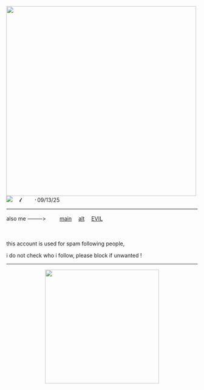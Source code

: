 <p align="center">

<a href="https://guns.lol/seildirectory"><img src="https://files.catbox.moe/j83gvl.jpg" width="500" height="auto" align="left"></img></a>

<img src="https://komarev.com/ghpvc/?username=2-time&label= flow &color=7daf61&style=water" align="auto">　  𝓵　 　 ˒ 09/13/25

---

also me ⸻> 　 　[main](https://github.com/seildirector) 　[alt](https://github.com/ssaparata) 　[EVIL](https://github.com/nezoshokii)

　 　

this account is used for spam following people,

i do not check who i follow, please block if unwanted !

---

<p align="center">
    <img width="300" src="" alt="">
</p>
